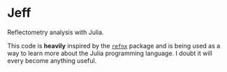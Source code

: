 # Jeff

Reflectometry analysis with Julia. 

This code is **heavily** inspired by the [`refnx`](https://refnx.rtfd.io) package and is being used as a way to learn more about the Julia programming language. 
I doubt it will every become anything useful. 
